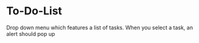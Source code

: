 # To-Do-List
Drop down menu which features a list of tasks. When you select a task, an alert should pop up 
